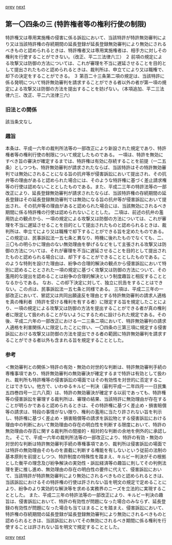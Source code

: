 [prev](/specific/markdowns/特許法/134_Mp-Ch_4-Se_2-At_104_2.md)
[next](/specific/markdowns/特許法/136_Mp-Ch_4-Se_2-At_104_4.md)
## 第一〇四条の三 (特許権者等の権利行使の制限)
特許権又は専用実施権の侵害に係る訴訟において、当該特許が特許無効審判により又は当該特許権の存続期間の延長登録が延長登録無効審判により無効にされるべきものと認められるときは、特許権者又は専用実施権者は、相手方に対しその権利を行使することができない。（改正、平二三法律六三）
２ 前項の規定による攻撃又は防御の方法については、これが審理を不当に遅延させることを目的として提出されたものと認められるときは、裁判所は、申立てにより又は職権で、却下の決定をすることができる。
３ 第百二十三条第二項の規定は、当該特許に係る発明について特許無効審判を請求することができる者以外の者が第一項の規定による攻撃又は防御の方法を提出することを妨げない。（本項追加、平二三法律六三、改正、平二六法律三六）

### 旧法との関係
該当条文なし

### 趣旨
本条は、平成一六年の裁判所法等の一部改正により新設された規定であり、特許権者等の権利行使の制限について規定したものである。
一項は、特許を無効にすべき旨の審決が確定するまでは、特許権は有効に存続することを前提（一二五条）としつつも、特許無効審判が請求されたならば、当該特許はその特許無効審判では無効にされることになる旨の抗弁等が侵害訴訟において提出され、その抗弁等の理由があると認められた場合には、そのような特許権に基づく差止請求権等の行使は認めないこととしたものである。また、平成二三年の特許法等の一部改正により、延長登録無効審判が請求されたならば、当該特許権の存続期間の延長登録はその延長登録無効審判では無効になる旨の抗弁等が侵害訴訟において提出され、その抗弁等の理由があると認められた場合には、当該無効にされるべき期間に係る特許権の行使は認められないこととした。
二項は、前述の抗弁の濫用防止の観点から、一項の規定による攻撃又は防御の方法については、これが審理を不当に遅延させることを目的として提出されたものと認められるときは、裁判所は、申立てにより又は職権で却下することができる旨を定めたものである。この規定は、民事訴訟法一五七条と異なり、時機に後れたものでなくても、二、三〇もの明らかに理由のない無効理由を挙げるなどをして主張される攻撃又は防御の方法については、それが審理を不当に遅延させることを目的として提出されたものと認められる場合には、却下することができることとしたものである。このような特則を設けた理由は、紛争の合理的解決の観点から侵害訴訟において特別に認めることとされた一項の規定に基づく攻撃又は防御の方法について、その濫用的な提出を認めることは紛争の合理的解決という制度趣旨と相反することとなるからである。
なお、この却下決定に対して、独立に抗告をすることはできない。この点は、民事訴訟法一五七条と同様である。
三項は、平成二三年の一部改正において、冒認又は共同出願違反を理由とする特許無効審判の請求人適格を真の権利者（特許を受ける権利を有する者）に限定する旨を規定したことにより、一項の規定による攻撃又は防御の方法を提出することができる者が真の権利者に限定して扱われることがないようにするために設けられた規定である。その後、平成二六年の一部改正における一二三条二項において、特許無効審判の請求人適格を利害関係人に限定したことに伴い、一〇四条の三第三項に規定する侵害訴訟における攻撃又は防御の方法を提出できる者の範囲に特許無効審判を請求することができる者以外も含まれる旨を規定することとした。

### 参考
＜無効審判との関係＞特許の有効・無効の対世的な判断は、特許無効審判手続の専権事項であり、特許無効審判の無効審決が確定するまで特許は有効として扱われ、裁判所も特許権等の侵害訴訟の場面ではその有効性を対世的に否定することはできない。他方で、いわゆるキルビー判決（最判平成一二年四月一一日民集五四巻四号一三六八頁）は、特許の無効審決が確定する以前であっても、特許権等の侵害訴訟を審理する裁判所は、審理の結果、当該特許に無効理由が存在することが明らかであると認められるときは、その特許権に基づく差止め・損害賠償等の請求は、特段の事情がない限り、権利の濫用に当たり許されない旨を判示し、特許権に基づく差止め・損害賠償等の請求を訴訟物とする侵害訴訟における理由中の判断において無効理由の存在の明白性を判断する限度において、特許の無効理由の存否に関する裁判所の間接的・相対的な判断の余地を例外的に承認した。
そこで、平成一六年の裁判所法等の一部改正により、特許の有効・無効の対世的な判断は特許無効審判手続の専権事項であり、裁判所は侵害訴訟の場面では特許の無効理由そのものを直截に判断する権能を有しないという従前の法制の基本原則を前提としつつ、特許制度の特殊性を踏まえ、キルビー判決がその根拠とした衡平の理念及び紛争解決の実効性・訴訟経済等の趣旨に則してその判例法理を更に推し進め、無効理由の存在の明白性の要件に代えて、侵害訴訟において、当該特許が特許無効審判により無効にされるべきものと認められるときは、当該訴訟におけるその特許権の行使は許されない旨を明文の規定で定めることにより、紛争のより実効的な解決等を求める実務界のニーズを立法的に実現することとした。
また、平成二三年の特許法等の一部改正により、キルビー判決の趣旨は、侵害訴訟において、特許の有効性が問題になった場合のみならず、延長登録の有効性が問題になった場合も当てはまることを踏まえ、侵害訴訟において、特許権の存続期間の延長登録が延長登録無効審判により無効にされるべきものと認められるときは、当該訴訟においてその無効にされるべき期間に係る権利を行使することは許されない旨を明文で規定することとした。

[prev](/specific/markdowns/特許法/134_Mp-Ch_4-Se_2-At_104_2.md)
[next](/specific/markdowns/特許法/136_Mp-Ch_4-Se_2-At_104_4.md)